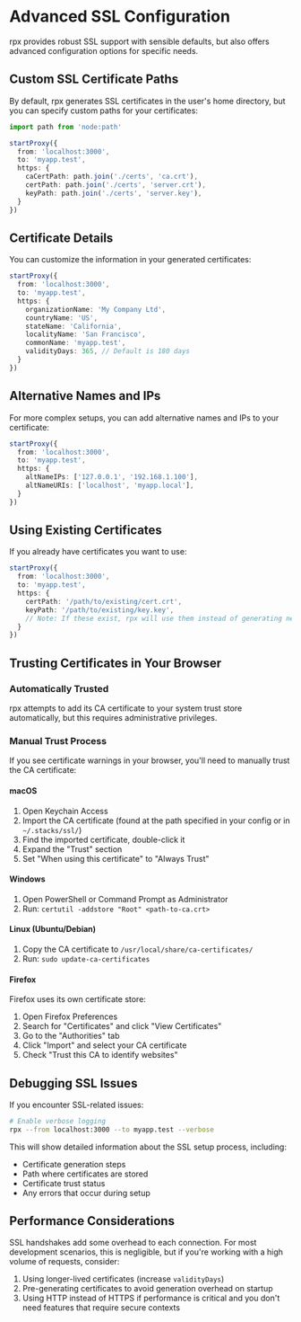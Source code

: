 # Advanced SSL Configuration

rpx provides robust SSL support with sensible defaults, but also offers advanced configuration options for specific needs.

## Custom SSL Certificate Paths

By default, rpx generates SSL certificates in the user's home directory, but you can specify custom paths for your certificates:

```ts
import path from 'node:path'

startProxy({
  from: 'localhost:3000',
  to: 'myapp.test',
  https: {
    caCertPath: path.join('./certs', 'ca.crt'),
    certPath: path.join('./certs', 'server.crt'),
    keyPath: path.join('./certs', 'server.key'),
  }
})
```

## Certificate Details

You can customize the information in your generated certificates:

```ts
startProxy({
  from: 'localhost:3000',
  to: 'myapp.test',
  https: {
    organizationName: 'My Company Ltd',
    countryName: 'US',
    stateName: 'California',
    localityName: 'San Francisco',
    commonName: 'myapp.test',
    validityDays: 365, // Default is 180 days
  }
})
```

## Alternative Names and IPs

For more complex setups, you can add alternative names and IPs to your certificate:

```ts
startProxy({
  from: 'localhost:3000',
  to: 'myapp.test',
  https: {
    altNameIPs: ['127.0.0.1', '192.168.1.100'],
    altNameURIs: ['localhost', 'myapp.local'],
  }
})
```

## Using Existing Certificates

If you already have certificates you want to use:

```ts
startProxy({
  from: 'localhost:3000',
  to: 'myapp.test',
  https: {
    certPath: '/path/to/existing/cert.crt',
    keyPath: '/path/to/existing/key.key',
    // Note: If these exist, rpx will use them instead of generating new ones
  }
})
```

## Trusting Certificates in Your Browser

### Automatically Trusted

rpx attempts to add its CA certificate to your system trust store automatically, but this requires administrative privileges.

### Manual Trust Process

If you see certificate warnings in your browser, you'll need to manually trust the CA certificate:

#### macOS

1. Open Keychain Access
2. Import the CA certificate (found at the path specified in your config or in `~/.stacks/ssl/`)
3. Find the imported certificate, double-click it
4. Expand the "Trust" section
5. Set "When using this certificate" to "Always Trust"

#### Windows

1. Open PowerShell or Command Prompt as Administrator
2. Run: `certutil -addstore "Root" <path-to-ca.crt>`

#### Linux (Ubuntu/Debian)

1. Copy the CA certificate to `/usr/local/share/ca-certificates/`
2. Run: `sudo update-ca-certificates`

#### Firefox

Firefox uses its own certificate store:

1. Open Firefox Preferences
2. Search for "Certificates" and click "View Certificates"
3. Go to the "Authorities" tab
4. Click "Import" and select your CA certificate
5. Check "Trust this CA to identify websites"

## Debugging SSL Issues

If you encounter SSL-related issues:

```bash
# Enable verbose logging
rpx --from localhost:3000 --to myapp.test --verbose
```

This will show detailed information about the SSL setup process, including:

- Certificate generation steps
- Path where certificates are stored
- Certificate trust status
- Any errors that occur during setup

## Performance Considerations

SSL handshakes add some overhead to each connection. For most development scenarios, this is negligible, but if you're working with a high volume of requests, consider:

1. Using longer-lived certificates (increase `validityDays`)
2. Pre-generating certificates to avoid generation overhead on startup
3. Using HTTP instead of HTTPS if performance is critical and you don't need features that require secure contexts
